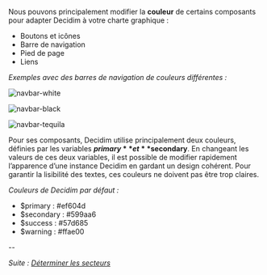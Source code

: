 

Nous pouvons principalement modifier la **couleur** de certains composants pour adapter Decidim à votre charte graphique :
* Boutons et icônes
* Barre de navigation
* Pied de page
* Liens

*Exemples avec des barres de navigation de couleurs différentes :*

![navbar-white]({{site.baseurl}}/uploads/1-4-1-navbar-white-mel.png)

![navbar-black]({{site.baseurl}}/uploads/1-4-2-navbar-black-nancy.png)

![navbar-tequila]({{site.baseurl}}/uploads/1-4-3-navbar-tequila-loiret.png)

Pour ses composants, Decidim utilise principalement deux couleurs, définies par les variables **$primary** et **$secondary**. En changeant les valeurs de ces deux variables, il est possible de modifier rapidement l’apparence d’une instance Decidim en gardant un design cohérent. Pour garantir la lisibilité des textes, ces couleurs ne doivent pas être trop claires.

*Couleurs de Decidim par défaut :*
* $primary : #ef604d
* $secondary : #599aa6
* $success : #57d685
* $warning : #ffae00

--

*Suite : [Déterminer les secteurs]({{site.baseurl}}/1-configurer-decidim/5-determiner-secteur-application/)*
